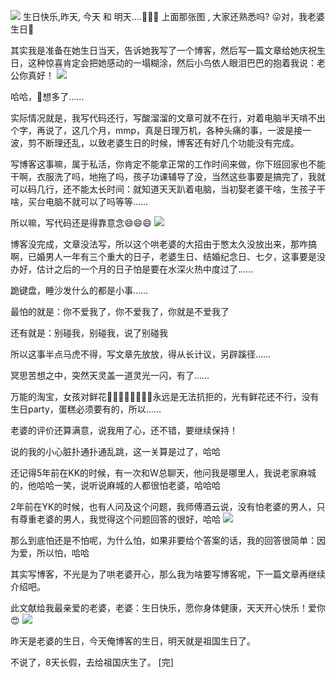

![](http://chuchur.com/2017-8-6/1506761449082.jpg)
生日快乐,昨天, 今天 和 明天....🌹🌹🌹
上面那张图 , 大家还熟悉吗? 😛对，我老婆生日🎂

其实我是准备在她生日当天，告诉她我写了一个博客，然后写一篇文章给她庆祝生日，这种惊喜肯定会把她感动的一塌糊涂，然后小鸟依人眼泪巴巴的抱着我说：老公你真好！
![](http://chuchur.com/2017-9-2/1507014070407.JPG)

哈哈，😬想多了……

实际情况就是，我写代码还行，写酸溜溜的文章可就不在行，对着电脑半天啃不出个字，再说了，这几个月，mmp，真是日理万机，各种头痛的事，一波是接一波，剪不断理还乱，以致老婆生日的时候，博客还有好几个功能没有完成。

写博客这事嘛，属于私活，你肯定不能拿正常的工作时间来做，你下班回家也不能干啊，衣服洗了吗，地拖了吗，孩子功课辅导了没，当然这些事要是搞完了，我就可以码几行，还不能太长时间：就知道天天趴着电脑，当初娶老婆干啥，生孩子干啥，买台电脑不就可以了吗等等……

所以嘛，写代码还是得靠意念😄😄😄
![](http://chuchur.com/2017-9-2/1507014975882.JPG)

博客没完成，文章没法写，所以这个哄老婆的大招由于憋太久没放出来，那咋搞啊，已婚男人一年有三个重大的日子，老婆生日、结婚纪念日、七夕，这事要是没办好，估计之后的一个月的日子怕是要在水深火热中度过了……

跪键盘，睡沙发什么的都是小事……

最怕的就是：你不爱我了，你不爱我了，你就是不爱我了

还有就是：别碰我，别碰我，说了别碰我

所以这事半点马虎不得，写文章先放放，得从长计议，另辟蹊径……

冥思苦想之中，突然天灵盖一道灵光一闪，有了……

万能的淘宝，女孩对鲜花🌹🌹🌷🌷🌺🌺💐💐永远是无法抗拒的，光有鲜花还不行，没有生日party，蛋糕必须要有的，所以……

老婆的评价还算满意，说我用了心，还不错，要继续保持！

说的我的小心脏扑通扑通乱跳，这一关算是过了，哈哈

还记得5年前在KK的时候，有一次和W总聊天，他问我是哪里人，我说老家麻城的，他哈哈一笑，说听说麻城的人都很怕老婆，哈哈哈

2年前在YK的时候，也有人问及这个问题，我师傅酒云说，没有怕老婆的男人，只有尊重老婆的男人，我觉得这个问题回答的很好，哈哈
![](http://chuchur.com/2017-9-2/1507016843300.JPG)

那么到底怕还是不怕呢，为什么怕，如果非要给个答案的话，我的回答很简单：因为爱，所以怕，哈哈

其实写博客，不光是为了哄老婆开心，那么我为啥要写博客呢，下一篇文章再继续介绍吧。

此文献给我最亲爱的老婆，老婆：生日快乐，愿你身体健康，天天开心快乐！爱你😍
![](http://chuchur.com/2017-9-2/1507019792431.JPG)

昨天是老婆的生日，今天俺博客的生日，明天就是祖国生日了。

不说了，8天长假，去给祖国庆生了。
[完]